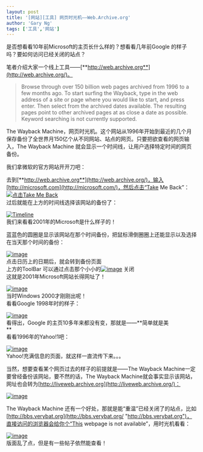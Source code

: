 ```yaml
---
layout: post
title: '[网站][工具] 网页时光机——Web.Archive.org'
author: 'Gary Ng'
tags: ['工具','网站']
---
```


是否想看看10年前Microsoft的主页长什么样的？想看看几年前Google
的样子吗？要如何访问已经关闭的站点？  

笔者介绍大家一个线上工具——[**http://web.archive.org**](http://web.archive.org/)。  

> Browse through over 150 billion web pages archived from 1996 to a few
> months ago. To start surfing the Wayback, type in the web address of a
> site or page where you would like to start, and press enter. Then
> select from the archived dates available. The resulting pages point to
> other archived pages at as close a date as possible. Keyword searching
> is not currently supported.

  
 The Wayback
Machine，网页时光机。这个网站从1996年开始到最近的几个月保存备份了全世界月150亿个从不同网站、站点的网页。只要把欲查看的网页输入，The
Wayback Machine 就会显示一个时间线，让用户选择特定时间的网页备份。  
  
 我们拿微软的官方网站开开刀吧：  

去到[**http://web.archive.org**](http://web.archive.org/)，输入[http://microsoft.com](http://microsoft.com/)，然后点击“Take
Me Back”：  
 [![点击Take Me
Back](http://lh3.ggpht.com/-jaCEBOi9Sv8/UHBEPa_J4oI/AAAAAAAACBg/q7Dl2exII2Q/image_thumb%25255B12%25255D.png?imgmax=800 "点击Take Me Back")](http://lh6.ggpht.com/-4zE2Mct8IDo/UHBEJ5xuEQI/AAAAAAAACBY/G7j2tHPBpuM/image%25255B14%25255D.png?imgmax=800)  
 过后就能在上方的时间线选择该网站的备份了：  

[![Timeline](http://lh5.ggpht.com/-6fu0WfOz4tQ/UHBESkH6exI/AAAAAAAACBw/Fsslx7C38zo/image_thumb%25255B20%25255D.png?imgmax=800 "Timeline")](http://lh6.ggpht.com/-YgLiFc28Ipc/UHBEQOr1GaI/AAAAAAAACBo/qADKobxqU84/s1600-h/image%25255B24%25255D.png)  
 我们来看看2001年的Microsoft是什么样子的！  

蓝蓝色的圆圈是显示该网站在那个时间备份，把鼠标滑倒圈圈上还能显示以及选择在当天那个时间的备份：  
  

[![image](http://lh5.ggpht.com/-MeE--510qnY/UHBEVvfCrbI/AAAAAAAACCA/40ypDW2Pujw/image_thumb%25255B21%25255D.png?imgmax=800 "image")](http://lh5.ggpht.com/-NB7TDInIlxw/UHBEUBkQUBI/AAAAAAAACB4/Vyuz-oHiFYc/s1600-h/image%25255B27%25255D.png)  
 点击日历上的日期后，就会转到备份页面  
 上方的ToolBar
可以通过点击那个小小的[![image](http://lh3.ggpht.com/-ejQIni1Iaq4/UHBEXb0pr1I/AAAAAAAACCQ/LNGbFULugg0/image_thumb%25255B24%25255D.png?imgmax=800 "image")](http://lh6.ggpht.com/-zbMDqMHdJU0/UHBEWRjQyqI/AAAAAAAACCI/pcp9rps00uw/s1600-h/image%25255B32%25255D.png)
关闭  
 这就是2001年Microsoft网站长得网址了！  

[![image](http://lh6.ggpht.com/-pQficrEFj74/UHBEZ39Gj5I/AAAAAAAACCg/5twqEWNtfAo/image_thumb%25255B25%25255D.png?imgmax=800 "image")](http://lh6.ggpht.com/-uRTnDWPrQKA/UHBEY2iGndI/AAAAAAAACCY/qRL_W6hRZ6Q/s1600-h/image%25255B35%25255D.png)  
 当时Windows 2000才刚刚出呢！  
 看看Google 1998年时的样子：  

[![image](http://lh6.ggpht.com/-VTOHIeVNSBI/UHBEbhlbkFI/AAAAAAAACCw/-nlD-tPLp0U/image_thumb%25255B26%25255D.png?imgmax=800 "image")](http://lh3.ggpht.com/-xjWVMrZlzlw/UHBEazGDoPI/AAAAAAAACCk/Hdct6k58nYM/s1600-h/image%25255B38%25255D.png)  
 看得出，Google 的主页10多年来都没有变，那就是——**简单就是美  
**  
 看看1996年的Yahoo!1吧：  

[![image](http://lh5.ggpht.com/-3saOT3ZWAI8/UHBEdk5C-rI/AAAAAAAACDA/4E7ZqvMbB1Y/image_thumb%25255B27%25255D.png?imgmax=800 "image")](http://lh5.ggpht.com/-jSdgwxIYyyg/UHBEcjsacwI/AAAAAAAACC4/3E_bhCXqTVA/s1600-h/image%25255B41%25255D.png)  
 Yahoo!充满信息的页面，就这样一直流传下来。。。  
  
 当然，想要查看某个网页过去的样子的前提就是——The Wayback
Machine一定要曾经备份该网站，要不然的话，The Wayback
Machine就会事实显示该网站，网址也会转为[http://liveweb.archive.org](http://liveweb.archive.org/)：  

[![image](http://lh6.ggpht.com/-fJc5Kj6__Qc/UHBEgBo920I/AAAAAAAACDQ/VDq6InAYzzU/image_thumb%25255B30%25255D.png?imgmax=800 "image")](http://lh6.ggpht.com/-2yRViJQ_z6c/UHBEe2O-UlI/AAAAAAAACDI/lsDRZh1W0jE/s1600-h/image%25255B50%25255D.png)  
  
 The Wayback Machine
还有一个好处，那就是能“重温”已经关闭了的站点，比如[http://bbs.verybat.org](http://bbs.verybat.org/ "http://bbs.verybat.org")，直接访问的浏览器会给你个“This
webpage is not available”，用时光机看看：  

[![image](http://lh4.ggpht.com/-uYrhzhylquw/UHBEiTvySrI/AAAAAAAACDg/ZHQSBXQGPNI/image_thumb%25255B31%25255D.png?imgmax=800 "image")](http://lh5.ggpht.com/-PMLDkRzcXn0/UHBEhbOXuwI/AAAAAAAACDY/lNyL9s6xKL4/s1600-h/image%25255B53%25255D.png)  
 版面乱了点，但是有一些帖子依然能查看！

